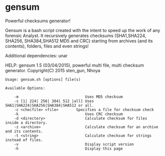 # gensum
Powerful checksums generator!

Gensum is a bash script created with the intent to speed up the work of any forensic Analyst.
It recursively generates checksums (SHA1,SHA224, SHA256, SHA384,SHA512 MD5 and CRC) starting from archives (and its contents), folders, files and even strings!

Additional dependencies: unar

HELP:
	gensum 1.5 (03/04/2015), powerful multi file, multi checksum generator.
	Copyright(C) 2015 sten_gun, Nhoya  
	
	Usage: gensum.sh [options] file(s)
	
	Available Options:
	
        -m              		        Uses MD5 checksum
    	-s [1| 224| 256| 384| 512 |all]	Uses SHA1|SHA224|SHA256|SHA384|SHA512 or all.
    	-c <checfile> <file>		Specifies a file for checksum check
    	-k                        		Uses CRC checksum
    	-d <directory>            		Calculate checksum for files inside a directory.
    	-z <archive>              		Calculate checksum for an archive and its contents.
    	-t <string>                	 	Calculate checksum for strings instead of files.
    	-v                        		Display script version
    	-h                        		Display this page

